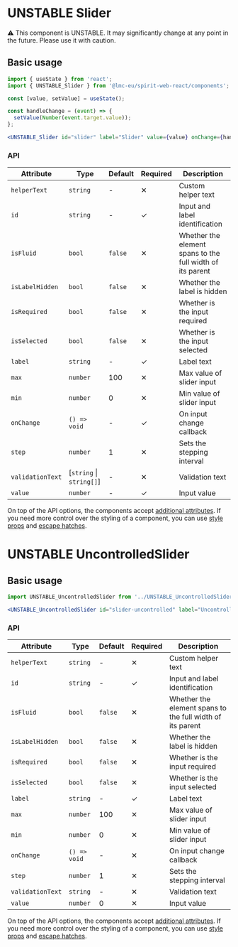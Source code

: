 # UNSTABLE Slider

⚠️ This component is UNSTABLE. It may significantly change at any point in the future.
Please use it with caution.

## Basic usage

```jsx
import { useState } from 'react';
import { UNSTABLE_Slider } from '@lmc-eu/spirit-web-react/components';

const [value, setValue] = useState();

const handleChange = (event) => {
  setValue(Number(event.target.value));
};

<UNSTABLE_Slider id="slider" label="Slider" value={value} onChange={handleChange} />;
```

### API

| Attribute        | Type                     | Default | Required | Description                                               |
| ---------------- | ------------------------ | ------- | -------- | --------------------------------------------------------- |
| `helperText`     | `string`                 | -       | ✕        | Custom helper text                                        |
| `id`             | `string`                 | -       | ✓        | Input and label identification                            |
| `isFluid`        | `bool`                   | `false` | ✕        | Whether the element spans to the full width of its parent |
| `isLabelHidden`  | `bool`                   | `false` | ✕        | Whether the label is hidden                               |
| `isRequired`     | `bool`                   | `false` | ✕        | Whether is the input required                             |
| `isSelected`     | `bool`                   | `false` | ✕        | Whether is the input selected                             |
| `label`          | `string`                 | -       | ✓        | Label text                                                |
| `max`            | `number`                 | 100     | ✕        | Max value of slider input                                 |
| `min`            | `number`                 | 0       | ✕        | Min value of slider input                                 |
| `onChange`       | `() => void`             | -       | ✓        | On input change callback                                  |
| `step`           | `number`                 | 1       | ✕        | Sets the stepping interval                                |
| `validationText` | [`string` \| `string[]`] | -       | ✕        | Validation text                                           |
| `value`          | `number`                 | -       | ✓        | Input value                                               |

On top of the API options, the components accept [additional attributes][readme-additional-attributes].
If you need more control over the styling of a component, you can use [style props][readme-style-props]
and [escape hatches][readme-escape-hatches].

# UNSTABLE UncontrolledSlider

## Basic usage

```jsx
import UNSTABLE_UncontrolledSlider from '../UNSTABLE_UncontrolledSlider';

<UNSTABLE_UncontrolledSlider id="slider-uncontrolled" label="UncontrolledSlider" />;
```

### API

| Attribute        | Type         | Default | Required | Description                                               |
| ---------------- | ------------ | ------- | -------- | --------------------------------------------------------- |
| `helperText`     | `string`     | -       | ✕        | Custom helper text                                        |
| `id`             | `string`     | -       | ✓        | Input and label identification                            |
| `isFluid`        | `bool`       | `false` | ✕        | Whether the element spans to the full width of its parent |
| `isLabelHidden`  | `bool`       | `false` | ✕        | Whether the label is hidden                               |
| `isRequired`     | `bool`       | `false` | ✕        | Whether is the input required                             |
| `isSelected`     | `bool`       | `false` | ✕        | Whether is the input selected                             |
| `label`          | `string`     | -       | ✓        | Label text                                                |
| `max`            | `number`     | 100     | ✕        | Max value of slider input                                 |
| `min`            | `number`     | 0       | ✕        | Min value of slider input                                 |
| `onChange`       | `() => void` | -       | ✕        | On input change callback                                  |
| `step`           | `number`     | 1       | ✕        | Sets the stepping interval                                |
| `validationText` | `string`     | -       | ✕        | Validation text                                           |
| `value`          | `number`     | 0       | ✕        | Input value                                               |

On top of the API options, the components accept [additional attributes][readme-additional-attributes].
If you need more control over the styling of a component, you can use [style props][readme-style-props]
and [escape hatches][readme-escape-hatches].

[readme-additional-attributes]: https://github.com/lmc-eu/spirit-design-system/blob/main/packages/web-react/README.md#additional-attributes
[readme-escape-hatches]: https://github.com/lmc-eu/spirit-design-system/blob/main/packages/web-react/README.md#escape-hatches
[readme-style-props]: https://github.com/lmc-eu/spirit-design-system/blob/main/packages/web-react/README.md#style-props

